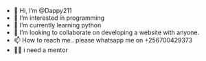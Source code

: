 - 👋 Hi, I’m @Dappy211
- 👀 I’m interested in programming
- 🌱 I’m currently learning python
- 💞️ I’m looking to collaborate on developing a website with anyone.
- 📫 How to reach me.. please whatsapp me on +256700429373
- 👨‍💻 i need a mentor

<!---
Dappy211/Dappy211 is a ✨ special ✨ repository because its `README.md` (this file) appears on your GitHub profile.
You can click the Preview link to take a look at your changes.
--->
